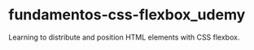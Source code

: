 # fundamentos-css-flexbox_udemy
Learning to distribute and position HTML elements with CSS flexbox.
